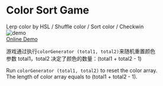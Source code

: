# Color Sort Game
Lerp color by HSL / Shuffle color / Sort color / Checkwin <br>
![demo](https://cdn.jsdelivr.net/gh/chelseachel/my-portfolio-site@0.1/src/assets/images/gifs/color-sort-3--640-high.gif) <br>
[Online Demo](https://chelseachel.github.io/color-sort-game/)

游戏通过执行`colorGenerator (total1, total2)`来随机重置颜色<br>
参数 total1，total2 决定了颜色的数量：(total1 + total2 - 1)

Run `colorGenerator (total1, total2)` to reset the color array. <br>
The length of color array equals to (total1 + total2 - 1). <br>




